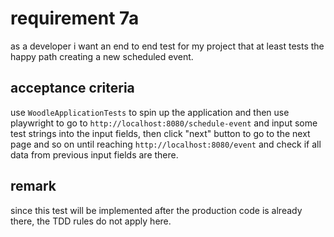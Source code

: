 # requirement 7a
as a developer i want an end to end test for my project that at least tests the happy path creating a new scheduled event.

## acceptance criteria
use `WoodleApplicationTests` to spin up the application and then use playwright to go to  `http://localhost:8080/schedule-event` and input some test strings into the input fields, then click "next" button to go to the next page and so on until reaching `http://localhost:8080/event` and check if all data from previous input fields are there.

## remark
since this test will be implemented after the production code is already there, the TDD rules do not apply here.